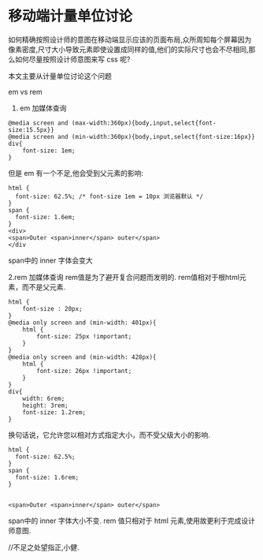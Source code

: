 # 移动端计量单位讨论

如何精确按照设计师的意图在移动端显示应该的页面布局,众所周知每个屏幕因为像素密度,尺寸大小导致元素即使设置成同样的值,他们的实际尺寸也会不尽相同,那么如何尽量按照设计师意图来写 css 呢?

本文主要从计量单位讨论这个问题

em vs rem

1. em 加媒体查询
```
@media screen and (max-width:360px){body,input,select{font-size:15.5px}}
@media screen and (min-width:360px){body,input,select{font-size:16px}}
div{
    font-size: 1em;
}
```

但是 em 有一个不足,他会受到父元素的影响:

```
html { 
  font-size: 62.5%; /* font-size 1em = 10px 浏览器默认 */ 
} 
span { 
  font-size: 1.6em; 
}
<div>
<span>Outer <span>inner</span> outer</span>
</div
```
span中的 inner 字体会变大

2.rem 加媒体查询
rem值是为了避开复合问题而发明的. rem值相对于根html元素，而不是父元素. 
```
html {
    font-size : 20px;
}
@media only screen and (min-width: 401px){
    html {
        font-size: 25px !important;
    }
}
@media only screen and (min-width: 428px){
    html {
        font-size: 26px !important;
    }
}
div{
    width: 6rem;
    height: 3rem;
    font-size: 1.2rem;
}
```

换句话说，它允许您以相对方式指定大小，而不受父级大小的影响.

```
html {
  font-size: 62.5%; 
}
span {
  font-size: 1.6rem;
}


<span>Outer <span>inner</span> outer</span>
```
span中的 inner 字体大小不变.
rem 值只相对于 html 元素,使用故更利于完成设计师意图.

//不足之处望指正,小健.
